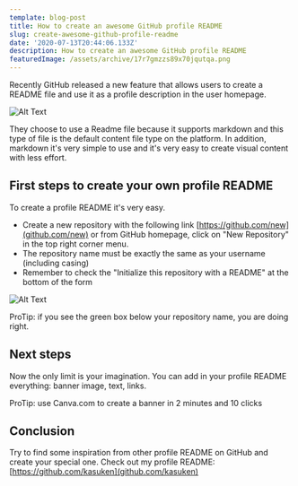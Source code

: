 ```yaml
---
template: blog-post
title: How to create an awesome GitHub profile README
slug: create-awesome-github-profile-readme
date: '2020-07-13T20:44:06.133Z'
description: How to create an awesome GitHub profile README
featuredImage: /assets/archive/17r7gmzzs89x70jqutqa.png
---
```

Recently GitHub released a new feature that allows users to create a README file and use it as a profile description in the user homepage.

![Alt Text](https://dev-to-uploads.s3.amazonaws.com/i/lfh55zpuwnyw758kjgpb.png)

They choose to use a Readme file because it supports markdown and this type of file is the default content file type on the platform.
In addition, markdown it's very simple to use and it's very easy to create visual content with less effort. 

## First steps to create your own profile README

To create a profile README it's very easy.

- Create a new repository with the following link [https://github.com/new](github.com/new) or from GitHub homepage, click on "New Repository" in the top right corner menu.
- The repository name must be exactly the same as your username (including casing)
- Remember to check the "Initialize this repository with a README" at the bottom of the form

![Alt Text](https://dev-to-uploads.s3.amazonaws.com/i/bspbvkftw0zx5sfrcrjq.png)

ProTip: if you see the green box below your repository name, you are doing right.

## Next steps
Now the only limit is your imagination.
You can add in your profile README everything: banner image, text, links.

ProTip: use Canva.com to create a banner in 2 minutes and 10 clicks

## Conclusion
Try to find some inspiration from other profile README on GitHub and create your special one.
Check out my profile README: [https://github.com/kasuken](github.com/kasuken)